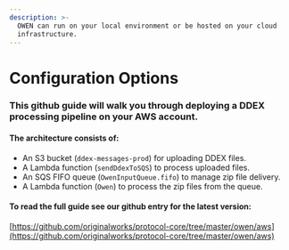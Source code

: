 ```yaml
---
description: >-
  OWEN can run on your local environment or be hosted on your cloud
  infrastructure.
---
```


# Configuration Options

### **This github guide will walk you through deploying a DDEX processing pipeline on your AWS account.**&#x20;

#### The architecture consists of:

* An S3 bucket (`ddex-messages-prod`) for uploading DDEX files.
* A Lambda function (`sendDdexToSQS`) to process uploaded files.
* An SQS FIFO queue (`OwenInputQueue.fifo`) to manage zip file delivery.
* A Lambda function (`Owen`) to process the zip files from the queue.

#### To read the full guide see our github entry for the latest version:

[https://github.com/originalworks/protocol-core/tree/master/owen/aws](https://github.com/originalworks/protocol-core/tree/master/owen/aws)
